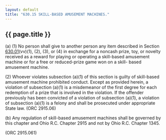 ```yaml
---
layout: default 
title: "630.15 SKILL-BASED AMUSEMENT MACHINES."
---
```


{{ page.title }}
----------------

​(a) (1) No person shall give to another person any item described in
Section [630.01](2e6c03fb.html)(vv)(1), (2), (3), or (4) in exchange for
a noncash prize, toy, or novelty received as a reward for playing or
operating a skill-based amusement machine or for a free or reduced-prize
game won on a skill- based amusement machine.

​(2) Whoever violates subsection (a)(1) of this section is guilty of
skill-based amusement machine prohibited conduct. Except as provided
herein, a violation of subsection (a)(1) is a misdemeanor of the first
degree for each redemption of a prize that is involved in the violation.
If the offender previously has been convicted of a violation of
subsection (a)(1), a violation of subsection (a)(1) is a felony and
shall be prosecuted under appropriate State law. (ORC 2915.06)

​(b) Any regulation of skill-based amusement machines shall be governed
by this chapter and Ohio R.C. Chapter 2915 and not by Ohio R.C. Chapter
1345.

(ORC 2915.061)
